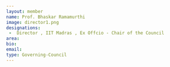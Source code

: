 ```yaml
---
layout: member
name: Prof. Bhaskar Ramamurthi
image: director1.png
designations:  
 -  Director , IIT Madras , Ex Offcio - Chair of the Council
area:
bio:
email:
type: Governing-Council
---
```

